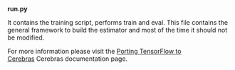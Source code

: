


**run.py**

It contains the training script, performs train and eval. This file contains the general framework to build the estimator and most of the time it should not be modified.

For more information please visit the [Porting TensorFlow to Cerebras](https://docs.cerebras.net/en/1.6.0/tensorflow-docs/porting-tf-to-cs/index.html) Cerebras documentation page.

